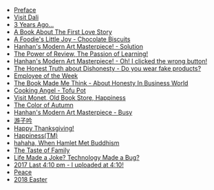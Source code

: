 
* [Preface][1]
* [Visit Dali][2]
* [3 Years Ago...][3]
* [A Book About The First Love Story][4]
* [A Foodie's Little Joy - Chocolate Biscuits][5]
* [Hanhan's Modern Art Masterpiece! - Solution][6]
* [The Power of Review, The Passion of Learning!][7]
* [Hanhan's Modern Art Masterpiece! - Oh! I clicked the wrong button!][8]
* [The Honest Truth about Dishonesty - Do you wear fake products?][9]
* [Employee of the Week][10]
* [The Book Made Me Think - About Honesty In Business World][11]
* [Cooking Angel - Tofu Pot][12]
* [Visit Monet, Old Book Store, Happiness][13]
* [The Color of Autumn][14]
* [Hanhan's Modern Art Masterpiece - Busy][15]
* [游子吟][16]
* [Happy Thanksgiving!][17]
* [Happiness(TM)][18]
* [hahaha, When Hamlet Met Buddhism][19]
* [The Taste of Family][20]
* [Life Made a Joke? Technology Made a Bug?][21]
* [2017 Last 4:10 pm - I uploaded at 4:10!][22]
* [Peace][23]
* [2018 Easter][24]


[1]:https://github.com/hanhanwu/readings/blob/master/SuiYueDeTongHua/preface.pdf
[2]:https://github.com/hanhanwu/readings/blob/master/SuiYueDeTongHua/visit_Dali.pdf
[3]:https://github.com/hanhanwu/readings/blob/master/SuiYueDeTongHua/3_years_ago.pdf
[4]:https://github.com/hanhanwu/readings/blob/master/SuiYueDeTongHua/from_first_love_story.pdf
[5]:https://github.com/hanhanwu/readings/blob/master/SuiYueDeTongHua/chocolate_biscuits.pdf
[6]:https://github.com/hanhanwu/readings/blob/master/SuiYueDeTongHua/solution.pdf
[7]:https://github.com/hanhanwu/readings/blob/master/SuiYueDeTongHua/The_Power_of_Review.pdf
[8]:https://github.com/hanhanwu/readings/blob/master/SuiYueDeTongHua/clicked_the_wrong_button.pdf
[9]:https://github.com/hanhanwu/readings/blob/master/SuiYueDeTongHua/do_you_wear_fake_products.pdf
[10]:https://github.com/hanhanwu/readings/blob/master/SuiYueDeTongHua/Employee_of_the_Week.pdf
[11]:https://github.com/hanhanwu/readings/blob/master/SuiYueDeTongHua/honesty_in_buz_world.pdf
[12]:https://github.com/hanhanwu/readings/blob/master/SuiYueDeTongHua/Cooking_Angel_Tofu_Pot.pdf
[13]:https://github.com/hanhanwu/readings/blob/master/SuiYueDeTongHua/monet_oldbookstore.pdf
[14]:https://github.com/hanhanwu/readings/blob/master/SuiYueDeTongHua/autumn_color.pdf
[15]:https://github.com/hanhanwu/readings/blob/master/SuiYueDeTongHua/busy.pdf
[16]:https://github.com/hanhanwu/readings/blob/master/SuiYueDeTongHua/youziyin.pdf
[17]:https://github.com/hanhanwu/readings/blob/master/SuiYueDeTongHua/happy_thanksgiving.pdf
[18]:https://github.com/hanhanwu/readings/blob/master/SuiYueDeTongHua/happiness.pdf
[19]:https://github.com/hanhanwu/readings/blob/master/SuiYueDeTongHua/When%20Hamlet%20Met%20Buddhism.pdf
[20]:https://github.com/hanhanwu/readings/blob/master/SuiYueDeTongHua/taste_of_family.pdf
[21]:https://github.com/hanhanwu/readings/blob/master/SuiYueDeTongHua/A_joke_A_bug.pdf
[22]:https://github.com/hanhanwu/readings/blob/master/SuiYueDeTongHua/2017_410pm.pdf
[23]:https://github.com/hanhanwu/readings/blob/master/SuiYueDeTongHua/peace.pdf
[24]:https://github.com/hanhanwu/readings/blob/master/SuiYueDeTongHua/2018%20Easter.png
